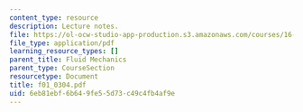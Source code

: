 ```yaml
---
content_type: resource
description: Lecture notes.
file: https://ol-ocw-studio-app-production.s3.amazonaws.com/courses/16-01-unified-engineering-i-ii-iii-iv-fall-2005-spring-2006/6eb81ebf6b649fe55d73c49c4fb4af9e_f01_0304.pdf
file_type: application/pdf
learning_resource_types: []
parent_title: Fluid Mechanics
parent_type: CourseSection
resourcetype: Document
title: f01_0304.pdf
uid: 6eb81ebf-6b64-9fe5-5d73-c49c4fb4af9e
---
```

